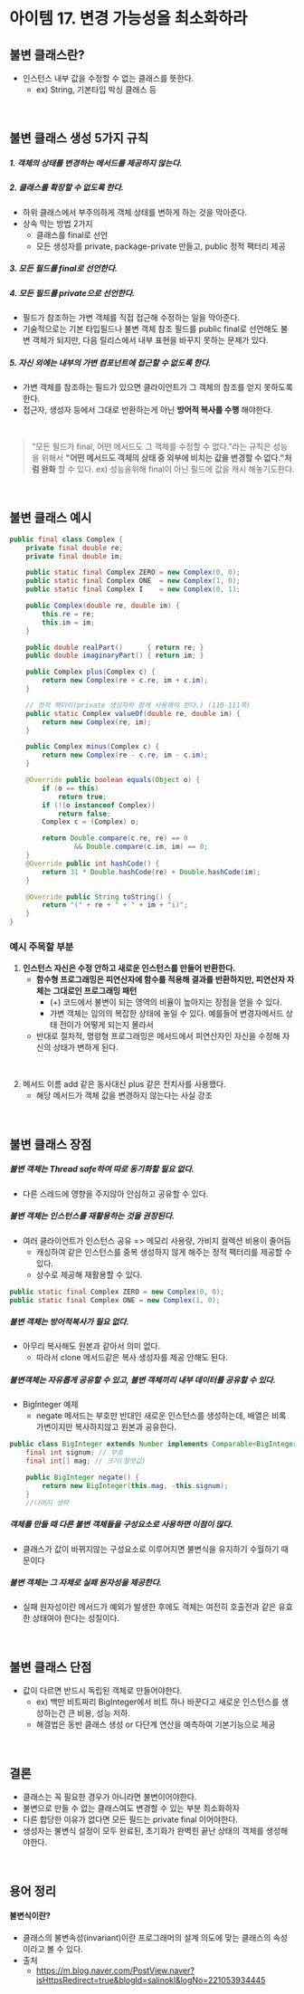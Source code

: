 # 아이템 17. 변경 가능성을 최소화하라

## 불변 클래스란?
- 인스턴스 내부 값을 수정할 수 없는 클래스를 뜻한다.
  - ex) String, 기본타입 박싱 클래스 등

<br/>

## 불변 클래스 생성 5가지 규칙

##### 1. 객체의 상태를 변경하는 메서드를 제공하지 않는다.

##### 2. 클래스를 확장할 수 없도록 한다.
  - 하위 클래스에서 부주의하게 객체 상태를 변하게 하는 것을 막아준다.
  - 상속 막는 방법 2가지
    - 클래스를 final로 선언
    - 모든 생성자를 private, package-private 만들고, public 정적 팩터리 제공

##### 3. 모든 필드를 final로 선언한다.

##### 4. 모든 필드를 private으로 선언한다.
- 필드가 참조하는 가변 객체를 직접 접근해 수정하는 일을 막아준다.
- 기술적으로는 기본 타입필드나 불변 객체 참조 필드를 public final로 선언해도 불변 객체가 되지만, 다음 릴리스에서 내부 표현을 바꾸지 못하는 문제가 있다.

##### 5. 자신 외에는 내부의 가변 컴포넌트에 접근할 수 없도록 한다.
- 가변 객체를 참조하는 필드가 있으면 클라이언트가 그 객체의 참조를 얻지 못하도록 한다.
- 접근자, 생성자 등에서 그대로 반환하는게 아닌 __방어적 복사를 수행__ 해야한다.

<br/>

> "모든 필드가 final, 어떤 메서드도 그 객체를 수정할 수 없다."라는 규칙은 성능을 위해서
> __"어떤 메서드도 객체의 상태 중 외부에 비치는 값을 변경할 수 없다."처럼 완화__ 할 수 있다.
> ex) 성능을위해 final이 아닌 필드에 값을 캐시 해놓기도한다.

<br/>

## 불변 클래스 예시

```java
public final class Complex {
    private final double re;
    private final double im;

    public static final Complex ZERO = new Complex(0, 0);
    public static final Complex ONE  = new Complex(1, 0);
    public static final Complex I    = new Complex(0, 1);

    public Complex(double re, double im) {
        this.re = re;
        this.im = im;
    }

    public double realPart()      { return re; }
    public double imaginaryPart() { return im; }

    public Complex plus(Complex c) {
        return new Complex(re + c.re, im + c.im);
    }

    // 정적 팩터리(private 생성자와 함께 사용해야 한다.) (110-111쪽)
    public static Complex valueOf(double re, double im) {
        return new Complex(re, im);
    }

    public Complex minus(Complex c) {
        return new Complex(re - c.re, im - c.im);
    }

    @Override public boolean equals(Object o) {
        if (o == this)
            return true;
        if (!(o instanceof Complex))
            return false;
        Complex c = (Complex) o;

        return Double.compare(c.re, re) == 0
                && Double.compare(c.im, im) == 0;
    }
    @Override public int hashCode() {
        return 31 * Double.hashCode(re) + Double.hashCode(im);
    }

    @Override public String toString() {
        return "(" + re + " + " + im + "i)";
    }
}

```
### 예시 주목할 부분
1. __인스턴스 자신은 수정 안하고 새로운 인스턴스를 만들어 반환한다.__
    - __함수형 프로그래밍은 피연산자에 함수를 적용해 결과를 반환하지만, 피연산자 자체는 그대로인 프로그래밍 패턴__
      - (+) 코드에서 불변이 되는 영역의 비율이 높아지는 장점을 얻을 수 있다.
      - 가변 객체는 임의의 복잡한 상태에 놓일 수 있다. 예를들어 변경자메서드 상태 전이가 어떻게 되는지 몰라서
    - 반대로 절차적, 명령형 프로그래밍은 메서드에서 피연산자인 자신을 수정해 자신의 상태가 변하게 된다.

<br/>

2. 메서드 이름 add 같은 동사대신 plus 같은 전치사를 사용했다.
    - 해당 메서드가 객체 값을 변경하지 않는다는 사실 강조

<br/>

## 불변 클래스 장점

##### 불변 객체는 Thread safe하여 따로 동기화할 필요 없다.
  - 다른 스레드에 영향을 주지않아 안심하고 공유할 수 있다.


##### 불변 객체는 인스턴스를 재활용하는 것을 권장된다.
- 여러 클라이언트가 인스턴스 공유 => 메모리 사용량, 가비지 컬렉션 비용이 줄어듬
  - 캐싱하여 같은 인스턴스를 중복 생성하지 않게 해주는 정적 팩터리를 제공할 수 있다.
  - 상수로 제공해 재활용할 수 있다.
```java
public static final Complex ZERO = new Complex(0, 0);
public static final Complex ONE = new Complex(1, 0);
```

##### 불변 객체는 방어적복사가 필요 없다.
- 아무리 복사해도 원본과 같아서 의미 없다.
  - 따라서 clone 메서드같은 복사 생성자를 제공 안해도 된다.

##### 불변객체는 자유롭게 공유할 수 있고, 불변 객체끼리 내부 데이터를 공유할 수 있다.
- BigInteger 예제
  - negate 메서드는 부호만 반대인 새로운 인스턴스를 생성하는데, 배열은 비록 가변이지만 복사하지않고 원본과 공유한다.
```java
public class BigInteger extends Number implements Comparable<BigInteger> {
    final int signum; // 부호
    final int[] mag; // 크기(절댓값)

    public BigInteger negate() {
        return new BigInteger(this.mag, -this.signum);
    }
    //나머지 생략
```

##### 객체를 만들 때 다른 불변 객체들을 구성요소로 사용하면 이점이 많다.
- 클래스가 값이 바뀌지않는 구성요소로 이루어지면 불변식을 유지하기 수월하기 때문이다

##### 불변 객체는 그 자체로 실패 원자성을 제공한다.
- 실패 원자성이란 메서드가 예외가 발생한 후에도 객체는 여전히 호출전과 같은 유효한 상태여야 한다는 성질이다.

<br/>

## 불변 클래스 단점
- 값이 다르면 반드시 독립된 객체로 만들어야한다.
  - ex) 백만 비트짜리 BigInteger에서 비트 하나 바꾼다고 새로운 인스턴스를 생성하는건 큰 비용, 성능 저하.
  - 해결법은 동반 클래스 생성 or 다단계 연산을 예측하여 기본기능으로 제공

<br/>

## 결론
- 클래스는 꼭 필요한 경우가 아니라면 불변이어야한다.
- 불변으로 만들 수 없는 클래스여도 변경할 수 있는 부분 최소화하자
- 다른 합당한 이유가 없다면 모든 필드는 private final 이어야한다.
- 생성자는 불변식 설정이 모두 완료된, 초기화가 완벽힌 끝난 상태의 객체를 생성해야한다.

<br/>

## 용어 정리
#### 불변식이란?
- 클래스의 불변속성(invariant)이란 프로그래머의 설계 의도에 맞는 클래스의 속성 이라고 볼 수 있다.
- 출처
  - https://m.blog.naver.com/PostView.naver?isHttpsRedirect=true&blogId=salinokl&logNo=221053934445
